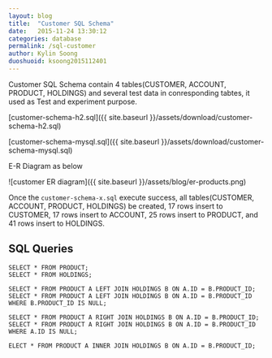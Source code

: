 ```yaml
---
layout: blog
title:  "Customer SQL Schema"
date:   2015-11-24 13:30:12
categories: database
permalink: /sql-customer
author: Kylin Soong
duoshuoid: ksoong2015112401
---
```


Customer SQL Schema contain 4 tables(CUSTOMER, ACCOUNT, PRODUCT, HOLDINGS) and several test data in conresponding tabtes, it used as Test and experiment purpose. 

[customer-schema-h2.sql]({{ site.baseurl }}/assets/download/customer-schema-h2.sql)

[customer-schema-mysql.sql]({{ site.baseurl }}/assets/download/customer-schema-mysql.sql)

E-R Diagram as below

![customer ER diagram]({{ site.baseurl }}/assets/blog/er-products.png)

Once the `customer-schema-x.sql` execute success, all tables(CUSTOMER, ACCOUNT, PRODUCT, HOLDINGS) be created, 17 rows insert to CUSTOMER, 17 rows insert to ACCOUNT, 25 rows insert to PRODUCT, and 41 rows insert to HOLDINGS.

## SQL Queries

~~~
SELECT * FROM PRODUCT;
SELECT * FROM HOLDINGS;

SELECT * FROM PRODUCT A LEFT JOIN HOLDINGS B ON A.ID = B.PRODUCT_ID;
SELECT * FROM PRODUCT A LEFT JOIN HOLDINGS B ON A.ID = B.PRODUCT_ID WHERE B.PRODUCT_ID IS NULL;

SELECT * FROM PRODUCT A RIGHT JOIN HOLDINGS B ON A.ID = B.PRODUCT_ID;
SELECT * FROM PRODUCT A RIGHT JOIN HOLDINGS B ON A.ID = B.PRODUCT_ID WHERE A.ID IS NULL;

ELECT * FROM PRODUCT A INNER JOIN HOLDINGS B ON A.ID = B.PRODUCT_ID;
~~~
